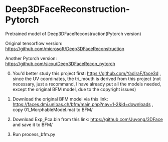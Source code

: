 # Deep3DFaceReconstruction-Pytorch
Pretrained model of Deep3DFaceReconstruction(Pytorch version)

Original tensorflow version: https://github.com/microsoft/Deep3DFaceReconstruction

Another Pytorch version: https://github.com/sicxu/Deep3DFaceRecon_pytorch 


0. You'd better study this project first: https://github.com/YadiraF/face3d , since the UV coordinates, the tri_mouth is derived from this project (not necessary, just a recommand, I have already put all the models needed, except the original BFM model, due to the copyright issues)

1. Download the original BFM model via this link: https://faces.dmi.unibas.ch/bfm/main.php?nav=1-2&id=downloads , 
copy 01_MorphableModel.mat to BFM/
2. Download Exp_Pca.bin from this link: https://github.com/Juyong/3DFace and save it to BFM/
3. Run process_bfm.py


